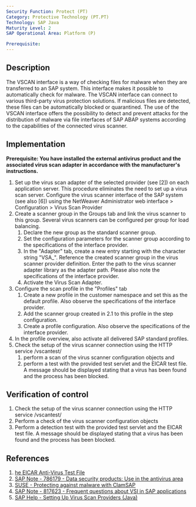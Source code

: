 ```yaml
---
Security Function: Protect (PT)
Category: Protective Technology (PT.PT)
Technology: SAP Java
Maturity Level: 2
SAP Operational Area: Platform (P)

Prerequisite:
---
```


## Description

The VSCAN interface is a way of checking files for malware when they are transferred to an SAP system. This interface makes it possible to automatically check for malware. The VSCAN interface can connect to various third-party virus protection solutions. If malicious files are detected, these files can be automatically blocked or quarantined. The use of the VSCAN interface offers the possibility to detect and prevent attacks for the distribution of malware via file interfaces of SAP ABAP systems according to the capabilities of the connected virus scanner.

## Implementation

**Prerequisite: You have installed the external antivirus product and the associated virus scan adapter in accordance with the manufacturer's instructions.**

1. Set up the virus scan adapter of the selected provider (see [2]) on each application server. This procedure eliminates the need to set up a virus scan server. Configure the virus scanner interface of the SAP system (see also [6]) using the NetWeaver Administrator web interface > Configuration > Virus Scan Provider
2. Create a scanner group in the Groups tab and link the virus scanner to this group. Several virus scanners can be configured per group for load balancing.
    1. Declare the new group as the standard scanner group.
    2. Set the configuration parameters for the scanner group according to the specifications of the interface provider.
    3. In the "Adapter" tab, create a new entry starting with the character string "VSA_". Reference the created scanner group in the virus scanner provider definition. Enter the path to the virus scanner adapter library as the adapter path. Please also note the specifications of the interface provider.
    4. Activate the Virus Scan Adapter.
3. Configure the scan profile in the "Profiles" tab
    1. Create a new profile in the customer namespace and set this as the default profile. Also observe the specifications of the interface provider.
    2. Add the scanner group created in 2.1 to this profile in the step configuration. 
    3. Create a profile configuration. Also observe the specifications of the interface provider.
4. In the profile overview, also activate all delivered SAP standard profiles.
5. Check the setup of the virus scanner connection using the HTTP service /vscantest/
    1. perform a scan of the virus scanner configuration objects and
    2. perform a test with the provided test servlet and the EICAR test file. A message should be displayed stating that a virus has been found and the process has been blocked.

## Verification of control

1. Check the setup of the virus scanner connection using the HTTP service /vscantest/
2. Perform a check of the virus scanner configuration objects
3. Perform a detection test with the provided test servlet and the EICAR test file. A message should be displayed stating that a virus has been found and the process has been blocked.

## References

1. [he EICAR Anti-Virus Test File](https://www.eicar.org/)
2. [SAP Note - 786179 - Data security products: Use in the antivirus area](https://me.sap.com/notes/786179)
3. [SUSE - Protecting against malware with ClamSAP](https://documentation.suse.com/sles-sap/15-SP4/html/SLES-SAP-guide/cha-clamsap.html#)
4. [SAP Note - 817623 - Frequent questions about VSI in SAP applications](https://me.sap.com/notes/817623)
6. [SAP Help - Setting Up Virus Scan Providers (Java)](https://help.sap.com/docs/JAVA_SERVER_FOR_S4HANA/007f2c7c77ae4e7884bba888e5aa5fe9/4e0ac1ca085c570ae10000000a42189e.html?locale=en-US)